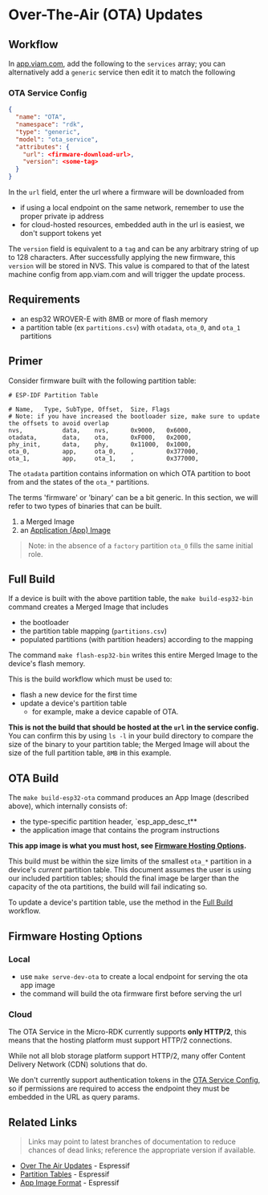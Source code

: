 # Over-The-Air (OTA) Updates

## Workflow

In [app.viam.com](app.viam.com), add the following to the `services` array; you can alternatively add a `generic` service then edit it to match the following

### OTA Service Config

```json
{
  "name": "OTA",
  "namespace": "rdk",
  "type": "generic",
  "model": "ota_service",
  "attributes": {
    "url": <firmware-download-url>,
    "version": <some-tag>
  }
}
```


In the `url` field, enter the url where a firmware will be downloaded from
   - if using a local endpoint on the same network, remember to use the proper private ip address
   - for cloud-hosted resources, embedded auth in the url is easiest, we don't support tokens yet


The `version` field is equivalent to a `tag` and can be any arbitrary string of up to 128 characters.
After successfully applying the new firmware, this `version` will be stored in NVS.
This value is compared to that of the latest machine config from app.viam.com and will trigger the update process.


## Requirements

- an esp32 WROVER-E with 8MB or more of flash memory
- a partition table (ex `partitions.csv`) with `otadata`, `ota_0`, and `ota_1` partitions


## Primer

Consider firmware built with the following partition table:

```
# ESP-IDF Partition Table

# Name,   Type, SubType, Offset,  Size, Flags
# Note: if you have increased the bootloader size, make sure to update the offsets to avoid overlap
nvs,	       data,	nvs,	  0x9000,	0x6000,
otadata,       data,	ota,	  0xF000,	0x2000,
phy_init,      data,	phy, 	  0x11000, 	0x1000,
ota_0,	       app,	    ota_0,	  ,		    0x377000,
ota_1,	       app,	    ota_1,	  ,		    0x377000,
```

The `otadata` partition contains information on which OTA partition to boot from and the states of the `ota_*` partitions.

The terms 'firmware' or 'binary' can be a bit generic.
In this section, we will refer to two types of binaries that can be built.
1. a Merged Image
2. an [Application (App) Image](https://docs.espressif.com/projects/esp-idf/en/latest/esp32/api-reference/system/app_image_format.html)

> Note: in the absence of a `factory` partition `ota_0` fills the same initial role.

## Full Build

If a device is built with the above partition table, the `make build-esp32-bin` command creates a Merged Image that includes
- the bootloader
- the partition table mapping (`partitions.csv`)
- populated partitions (with partition headers) according to the mapping

The command `make flash-esp32-bin` writes this entire Merged Image to the device's flash memory.

This is the build workflow which must be used to:
- flash a new device for the first time
- update a device's partition table
  - for example, make a device capable of OTA.

**This is not the build that should be hosted at the `url` in the service config.**
You can confirm this by using `ls -l` in your build directory to compare the size of the binary to your partition table; the Merged Image will about the size of the full partition table, `8MB` in this example.

## OTA Build

The `make build-esp32-ota` command produces an App Image (described above), which internally consists of:
- the type-specific partition header, `esp_app_desc_t**
- the application image that contains the program instructions

**This app image is what you must host, see [Firmware Hosting Options](#firmware-hosting-options).**

This build must be within the size limits of the smallest `ota_*` partition in a device's *current* partition table.
This document assumes the user is using our included partition tables; should the final image be larger than the capacity of the ota partitions, the build will fail indicating so.

To update a device's partition table, use the method in the [Full Build](#full-build) workflow.


## Firmware Hosting Options
### Local
  - use `make serve-dev-ota` to create a local endpoint for serving the ota app image
  - the command will build the ota firmware first before serving the url

### Cloud

The OTA Service in the Micro-RDK currently supports **only HTTP/2**, this means that the hosting platform must support HTTP/2 connections.

While not all blob storage platform support HTTP/2, many offer Content Delivery Network (CDN) solutions that do.

We don't currently support authentication tokens in the [OTA Service Config](#ota-service-config), so if permissions are required to access the endpoint they must be embedded in the URL as query params.

## Related Links

> Links may point to latest branches of documentation to reduce chances of dead links; reference the appropriate version if available.

- [Over The Air Updates](https://docs.espressif.com/projects/esp-idf/en/latest/esp32/api-reference/system/ota.html) - Espressif
- [Partition Tables](https://docs.espressif.com/projects/esp-idf/en/latest/esp32/api-guides/partition-tables.html) - Espressif
- [App Image Format](https://docs.espressif.com/projects/esp-idf/en/latest/esp32/api-reference/system/app_image_format.html) - Espressif
